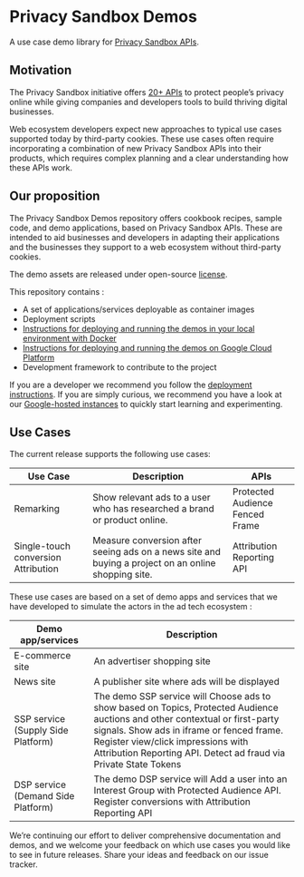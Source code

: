 # Privacy Sandbox Demos

A use case demo library for
[Privacy Sandbox APIs](https://developer.chrome.com/en/docs/privacy-sandbox/).

## Motivation

The Privacy Sandbox initiative offers [20+ APIs](https://developer.chrome.com/en/docs/privacy-sandbox/) to protect people’s privacy online while giving companies and developers tools to build thriving digital businesses.

Web ecosystem developers expect new approaches to typical use cases supported today by third-party cookies. These use cases often require incorporating a combination of new Privacy Sandbox APIs into their products, which requires complex planning and a clear understanding how these APIs work.


## Our proposition

The Privacy Sandbox Demos repository offers cookbook recipes, sample code, and demo applications, based on Privacy Sandbox APIs. These are intended to aid businesses and developers in adapting their applications and the businesses they support to a web ecosystem without third-party cookies.

The demo assets are released under open-source [license](https://github.com/privacysandbox/privacy-sandbox-demos).

This repository contains :

* A set of applications/services deployable as container images
* Deployment scripts
* [Instructions for deploying and running the demos in your local environment with Docker](docs/deploy-to-linux-docker.md)
* [Instructions for deploying and running the demos on Google Cloud Platform](docs/deploy-to-gcp.md)
* Development framework to contribute to the project

If you are a developer we recommend you follow the [deployment instructions](docs/deploy-to-linux-docker.md). If you are simply curious, we recommend you have a look at our [Google-hosted instances](https://privacy-sandbox-demos.dev) to quickly start learning and experimenting.


## Use Cases

The current release supports the following use cases:


| **Use Case**                        | **Description**                                                                                      | **APIs**                             |
| ----------------------------------- | ---------------------------------------------------------------------------------------------------- | ------------------------------------ |
| Remarking                           | Show relevant ads to a user who has researched a brand or product online.                                               | Protected Audience <br> Fenced Frame |
| Single-touch conversion Attribution | Measure conversion after seeing ads on a news site and buying a project on an online shopping site. | Attribution Reporting API            |

These use cases are based on a set of demo apps and services that we have developed to simulate the actors in the ad tech ecosystem :

| **Demo app/services**                 | **Description**                        |
|-------------------------------------|----------------------------------------|
| E-commerce site                     | An advertiser shopping site |
| News site                           | A publisher site where ads will be displayed |
| SSP service (Supply Side Platform)  | The demo SSP service will  Choose ads to show based on Topics, Protected Audience auctions and other contextual or first-party signals. Show ads in iframe or fenced frame.  Register view/click impressions with Attribution Reporting API. Detect ad fraud via Private State Tokens |
| DSP service (Demand Side Platform)  | The demo DSP service will Add a user into an Interest Group with Protected Audience API. Register conversions with Attribution Reporting API |

We’re continuing our effort to deliver comprehensive documentation and demos, and we welcome your feedback on which use cases you would like to see in future releases. Share your ideas and feedback on our issue tracker.






